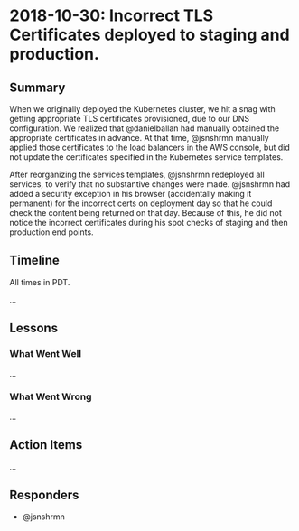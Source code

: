 # 2018-10-30: Incorrect TLS Certificates deployed to staging and production.

## Summary

When we originally deployed the Kubernetes cluster, we hit a snag with getting appropriate TLS certificates provisioned, due to our DNS configuration. We realized that @danielballan had manually obtained the appropriate certificates in advance. At that time, @jsnshrmn manually applied those certificates to the load balancers in the AWS console, but did not update the certificates specified in the Kubernetes service templates.

After reorganizing the services templates, @jsnshrmn redeployed all services, to verify that no substantive changes were made. @jsnshrmn had added a security exception in his browser (accidentally making it permanent) for the incorrect certs on deployment day so that he could check the content being returned on that day. Because of this, he did not notice the incorrect certificates during his spot checks of staging and then production end points.



## Timeline

All times in PDT.

...


## Lessons

### What Went Well

...

### What Went Wrong

...


## Action Items

...


## Responders

- @jsnshrmn
